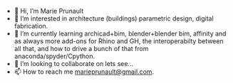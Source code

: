 - 👋 Hi, I’m Marie Prunault
- 👀 I’m interested in architecture (buildings) parametric design, digital fabrication.
- 🌱 I’m currently learning archicad+bim, blender+blender bim, affinity and as always more add-ons for Rhino and GH, the interoperabilty between all that, and how to drive a bunch of that from anaconda/spyder/Cpython.
- 💞️ I’m looking to collaborate on lets see...
- 📫 How to reach me marieprunault@gmail.com.

<!---
marieprunault/marieprunault is a ✨ special ✨ repository because its `README.md` (this file) appears on your GitHub profile.
You can click the Preview link to take a look at your changes.
--->
